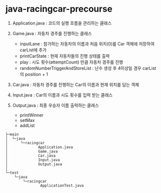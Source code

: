 # java-racingcar-precourse

1. Application.java : 코드의 실행 흐름을 관리하는 클래스


2. Game.java : 자동차 경주를 진행하는 클래스
    * inputLane : 참가하는 자동차의 이름과 처음 위치(0)를 Car 객체에 저장하여 carList에 추가
    * printCarState : 현재 자동차들의 진행 상태를 출력
    * play : 시도 횟수(attemptCount) 만큼 자동차 경주를 진행
    * randomNumberTriggerAndStoreList : 난수 생성 후 4이상일 경우 carList의 position + 1

3. Car.java : 자동차 경주를 진행하는 Car의 이름과 현재 위치를 담는 객체


4. Input.java : Car의 이름과 시도 횟수를 입력 받는 클래스


5. Output.java : 최종 우승자 이름 출력하는 클래스
   * printWinner
   * setMax
   * addList

````
├─main
│  └─java
│      └─racingcar
│              Application.java
│              Game.java
│              Car.java
│              Input.java
│              Output.java
│
└─test
    └─java
        └─racingcar
                ApplicationTest.java
